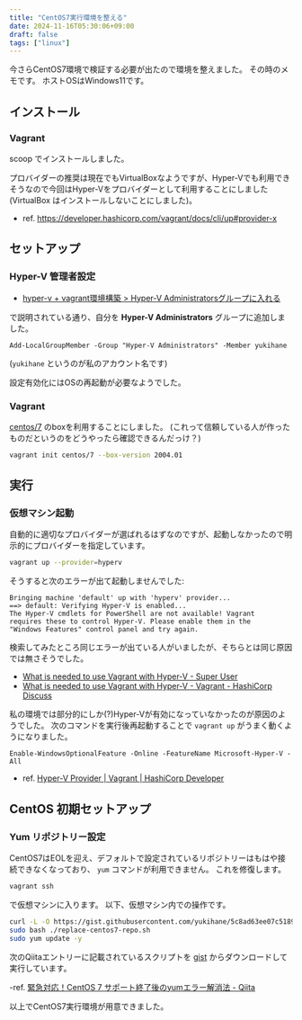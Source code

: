 ```yaml
---
title: "CentOS7実行環境を整える"
date: 2024-11-16T05:30:06+09:00
draft: false
tags: ["linux"]
---
```


今さらCentOS7環境で検証する必要が出たので環境を整えました。
その時のメモです。
ホストOSはWindows11です。

## インストール

### Vagrant

scoop でインストールしました。

プロバイダーの推奨は現在でもVirtualBoxなようですが、Hyper-Vでも利用できそうなので今回はHyper-Vをプロバイダーとして利用することにしました(VirtualBox はインストールしないことにしました)。

- ref. https://developer.hashicorp.com/vagrant/docs/cli/up#provider-x

## セットアップ
### Hyper-V 管理者設定

- [hyper-v + vagrant環境構築 > Hyper-V Administratorsグループに入れる](https://zenn.dev/oto/articles/8dbdb48d9a10ce#hyper-v-administrators%E3%82%B0%E3%83%AB%E3%83%BC%E3%83%97%E3%81%AB%E5%85%A5%E3%82%8C%E3%82%8B)

で説明されている通り、自分を **Hyper-V Administrators** グループに追加しました。
```pwsh
Add-LocalGroupMember -Group "Hyper-V Administrators" -Member yukihane
```

(`yukihane` というのが私のアカウント名です)

設定有効化にはOSの再起動が必要なようでした。


### Vagrant

[centos/7](https://portal.cloud.hashicorp.com/vagrant/discover/centos/7) のboxを利用することにしました。
(これって信頼している人が作ったものだというのをどうやったら確認できるんだっけ？)

```bash
vagrant init centos/7 --box-version 2004.01
```

## 実行
### 仮想マシン起動

自動的に適切なプロバイダーが選ばれるはずなのですが、起動しなかったので明示的にプロバイダーを指定しています。

```bash
vagrant up --provider=hyperv
```

そうすると次のエラーが出て起動しませんでした:

```
Bringing machine 'default' up with 'hyperv' provider...
==> default: Verifying Hyper-V is enabled...
The Hyper-V cmdlets for PowerShell are not available! Vagrant
requires these to control Hyper-V. Please enable them in the
"Windows Features" control panel and try again.
```

検索してみたところ同じエラーが出ている人がいましたが、そちらとは同じ原因では無さそうでした。

- [What is needed to use Vagrant with Hyper-V - Super User](https://superuser.com/a/1626789)
- [What is needed to use Vagrant with Hyper-V - Vagrant - HashiCorp Discuss](https://discuss.hashicorp.com/t/what-is-needed-to-use-vagrant-with-hyper-v/20941/3)

私の環境では部分的にしか(?)Hyper-Vが有効になっていなかったのが原因のようでした。
次のコマンドを実行後再起動することで `vagrant up` がうまく動くようになりました。

```pwsh
Enable-WindowsOptionalFeature -Online -FeatureName Microsoft-Hyper-V -All
```

- ref. [Hyper-V Provider | Vagrant | HashiCorp Developer](https://developer.hashicorp.com/vagrant/docs/providers/hyperv)

## CentOS 初期セットアップ
### Yum リポジトリー設定

CentOS7はEOLを迎え、デフォルトで設定されているリポジトリーはもはや接続できなくなっており、 `yum` コマンドが利用できません。
これを修復します。

```bash
vagrant ssh
```
で仮想マシンに入ります。
以下、仮想マシン内での操作です。

```bash
curl -L -O https://gist.githubusercontent.com/yukihane/5c8ad63ee07c51893d9cae4050d05372/raw/7796d9af0c9e3f162101cca7327b65f7266e9b84/replace-centos7-repo.sh
sudo bash ./replace-centos7-repo.sh
sudo yum update -y
```

次のQiitaエントリーに記載されているスクリプトを [gist](https://gist.github.com/yukihane/5c8ad63ee07c51893d9cae4050d05372) からダウンロードして実行しています。

-ref. [緊急対応！CentOS 7 サポート終了後のyumエラー解消法 - Qiita](https://qiita.com/owayo/items/81c843fb11d27b217433)

以上でCentOS7実行環境が用意できました。

<!--
- [VirtualBoxのネットワークアダプタの種類と動作の違い - あんたいとる](https://shin569.hatenablog.com/entry/2020/04/11/220835)
-->
